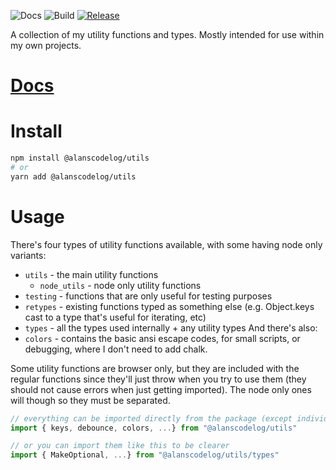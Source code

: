 ![Docs](https://github.com/alanscodelog/my-utils/workflows/Docs/badge.svg)
![Build](https://github.com/alanscodelog/my-utils/workflows/Build/badge.svg)
[![Release](https://github.com/alanscodelog/my-utils/workflows/Release/badge.svg)](https://www.npmjs.com/package/@alanscodelog/utils)

A collection of my utility functions and types. Mostly intended for use within my own projects.

# [Docs](https://alanscodelog.github.io/my-utils)

# Install

```bash
npm install @alanscodelog/utils
# or
yarn add @alanscodelog/utils
```

# Usage

There's four types of utility functions available, with some having node only variants:
- `utils` - the main utility functions
	- `node_utils` - node only utility functions
- `testing` - functions that are only useful for testing purposes
- `retypes` - existing functions typed as something else (e.g. Object.keys cast to a type that's useful for iterating, etc)
- `types` - all the types used internally + any utility types
And there's also:
- `colors` - contains the basic ansi escape codes, for small scripts, or debugging, where I don't need to add chalk.

Some utility functions are browser only, but they are included with the regular functions since they'll just throw when you try to use them (they should not cause errors when just getting imported). The node only ones will though so they must be separated.

```ts
// everything can be imported directly from the package (except individual colors and node_* only imports)
import { keys, debounce, colors, ...} from "@alanscodelog/utils"

// or you can import them like this to be clearer
import { MakeOptional, ...} from "@alanscodelog/utils/types"

```
